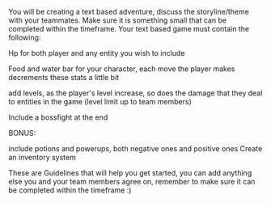You will be creating a text based adventure, discuss the storyline/theme with your teammates. Make sure it is something small that can be completed within the timeframe.
Your text based game must contain the following:

Hp for both player and any entity you wish to include

Food and water bar for your character, each move the player makes decrements these stats a little bit

add levels, as the player's level increase, so does the damage that they deal to entities in the game (level limit up to team members)

Include a bossfight at the end

BONUS: 

include potions and powerups, both negative ones and positive ones
Create an inventory system

These are Guidelines that will help you get started, you can add anything else you and your team members agree on, remember to make sure it can be completed within the timeframe :)
